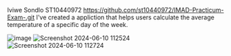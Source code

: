 Iviwe Sondlo ST10440972
https://github.com/st10440972/IMAD-Practicum-Exam-.git
I've created a appliction that helps users calculate the average temperature of a specific day of the week.

![image](https://github.com/st10440972/IMAD-Practicum-Exam-/assets/166102107/5031986d-1064-45ca-8994-358ef5c7003b)
![Screenshot 2024-06-10 112524](https://github.com/st10440972/IMAD-Practicum-Exam-/assets/166102107/58ecbe3b-3f37-4381-a8a0-7c506de9bca6)
![Screenshot 2024-06-10 112724](https://github.com/st10440972/IMAD-Practicum-Exam-/assets/166102107/e0ac1001-445e-471a-99d4-6afce5ddc46d)
